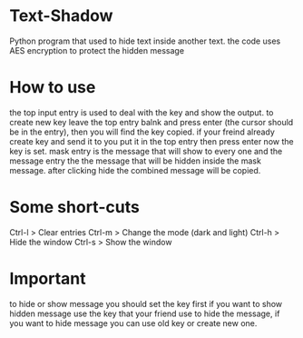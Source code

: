 # Text-Shadow
Python program that used to hide text inside another text. the code uses AES encryption to protect the hidden message
# How to use
the top input entry is used to deal with the key and show the output.
to create new key leave the top entry balnk and press enter (the cursor should be in the entry), then you will find the key copied.
if your freind already create key and send it to you put it in the top entry then press enter now the key is set.
mask entry is the message that will show to every one and the message entry the the message that will be hidden inside the mask message.
after clicking hide the combined message will be copied.
# Some short-cuts
Ctrl-l > Clear entries
Ctrl-m > Change the mode (dark and light)
Ctrl-h > Hide the window
Ctrl-s > Show the window
# Important
to hide or show message you should set the key first if you want to show hidden message use the key that your friend use to hide the message, if you want to hide message you can use old key or create new one.
